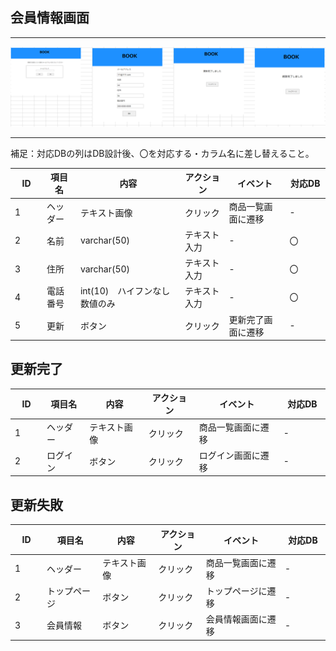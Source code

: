 ## 会員情報画面
*****
<img src="img/kaiinzyouhou.png" width="1000">

*****
補足：対応DBの列はDB設計後、〇を対応する・カラム名に差し替えること。

| ID | 項目名 | 内容 | アクション | イベント | 対応DB　|
|----|------|-----|-----------|----------|--------|
|1　　|ヘッダー|テキスト画像|クリック|商品一覧画面に遷移|-|
|2   |名前  |varchar(50)|テキスト入力|-         |〇      |
|3   |住所|varchar(50)|テキスト入力|-         |〇      |
|4   |電話番号 |int(10)　ハイフンなし数値のみ|テキスト入力|-         |〇      |
|5   |更新|ボタン|クリック|更新完了画面に遷移|-|


## 更新完了
| ID | 項目名 | 内容 | アクション | イベント | 対応DB　|
|----|------|-----|-----------|----------|--------|
|1　　|ヘッダー|テキスト画像|クリック|商品一覧画面に遷移|-|
|2   |ログイン|ボタン|クリック|ログイン画面に遷移|-|

## 更新失敗
| ID | 項目名 | 内容 | アクション | イベント | 対応DB　|
|----|------|-----|-----------|----------|--------|
|1　　|ヘッダー|テキスト画像|クリック|商品一覧画面に遷移|-|
|2   |トップページ|ボタン|クリック|トップページに遷移|-|
|3   |会員情報|ボタン|クリック|会員情報画面に遷移|-|

